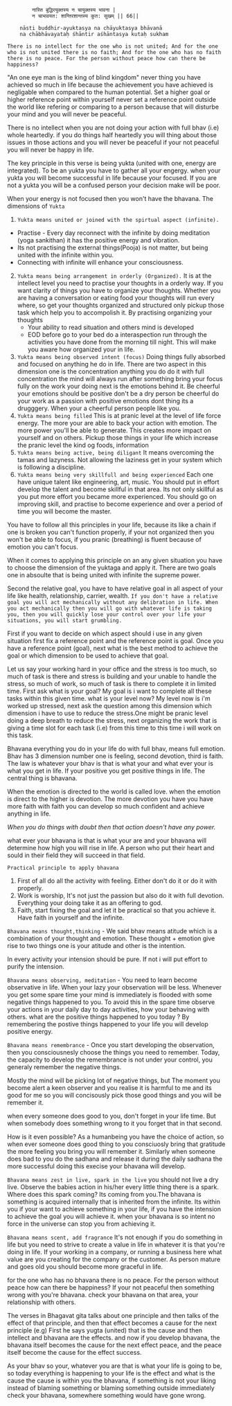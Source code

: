 ```language
        नास्ति बुद्धिरयुक्तस्य न चायुक्तस्य भावना |
        न चाभावयत: शान्तिरशान्तस्य कुत: सुखम् || 66||

    nāsti buddhir-ayuktasya na chāyuktasya bhāvanā
    na chābhāvayataḥ śhāntir aśhāntasya kutaḥ sukham

There is no intellect for the one who is not united; And for the one who is not united there is no faith; And for the one who has no faith there is no peace. For the person without peace how can there be happiness?     
```

"An one eye man is the king of blind kingdom" never thing you have achieved so much in life because the achievement you have achieved is negligable when compared to the human potential. Set a higher goal or higher reference point within yourself never set a reference point outside the world like refering or comparing to a person because that will disturbe your mind and you will never be peaceful. 

There is no intellect when you are not doing your action with full bhav (i.e) whole heartedly. if you do things half heartedly you will thing about those issues in those actions and you will never be peaceful if your not peaceful you will never be happy in life.

The key principle in this verse is being yukta (united with one, energy are integrated). To be an yukta you have to gather all your engergy. when your yukta you will become successful in life because your focused. If you are not a yukta you will be a confused person your decision make will be poor.

When your energy is not focused then you won't have the bhavana. The dimensions of `Yukta`
1. `Yukta means united or joined with the spirtual aspect (infinite).` 
  - Practise - Every day reconnect with the infinite by doing meditation (yoga sankithan) it has the positive  energy and vibration.
  - Its not practising the external things(Pooja) is not matter, but being united with the infinite within you. 
  - Connecting with infinite will enhance your consciousness.
2. `Yukta means being arrangement in orderly (Organized).` It is at the intellect level you need to practise your thoughts in a orderly way. If you want clarity  of things you have to organize your thoughts. Whether you are having a conversation or eating food your thoughts will run every where, so get your thoughts organized and structured only pickup those task which help you to accompolish it. By practising organizing your thoughts
    - Your ability to read situation and others mind is developed
    - EOD before go to your bed do a interaspection run through the activities you have done from the morning till night. This will make you aware how organized your in life.
3. `Yukta means being observed intent (focus)` Doing things fully absorbed and focused on anything he do in life.  There are two aspect in this dimension one is the concentration anything you do do it with full concentration the mind will always run after something bring your focus
fully on the work your doing next is the emotions behind it. Be cheerful your emotions should be positive don't be a dry person be cheerful 
do your work as a passion with positive emotions dont thing its a drugggery. When your a cheerful person people like you.
4.  `Yukta means being filled` This is at pranic level at the level of life force energy. The more your are able to back your action with emotion. The more power you'll be able to generate. This creates more impact on yourself and on others. Pickup those things in your life which increase the pranic level the kind og foods, information
5.  `Yukta means being active, being diligant` It means overcoming the tamas and lazyness. Not allowing the laziness get in your system which is following a discipline. 
6.  `Yukta means being very skillfull and being experienced` Each one have unique talent like engineering, art, music. You should put in effort develop the talent and become skillful in that area. Its not only skillful as you 
put more effort you became more experienced. You should go on improving skill, and practise to become experience
and over a period of time you will become the master.

You have to follow all this principles in your life, because its like a chain if one is broken you can't function properly, if your not organized then you won't be able to focus, if you pranic (breathing) is fluent because of emotion you can't focus. 

When it comes to applying this principle on an any given situation you have to choose the dimension of the yuktaga and apply it. There are two goals one in absoulte that is being united with infinite the supreme power.

 Second the relative goal, you have to have relative goal in all aspect of your life like health, relationship, carrier, wealth. `If you don't have a relative goal you will act mechanically without any delibration in life. When you act mechanically then you will go with whatever life is taking you, then you will quickly lose your control over your life your situations, you will start grumbling.`

 First if you want to decide on which aspect should i use in any given situation first fix a reference point and the reference point is goal. Once you have a reference point (goal), next what is the best method to achieve the goal or which dimension to be used to achieve that goal. 

 Let us say your working hard in your office and the stress is too much, so much of task is there and stress is building and your unable to handle the stress, so much of work, so much of task is there to complete it in limited time.
 First ask what is your goal? My goal is i want to complete all these tasks within this given time. what is your level now? My level now is i'm worked up stressed, next ask the question among this dimension which dimension i have to use to reduce the stress.One might be pranic level doing a deep breath to reduce the stress, next organizing the work that is giving a time slot for each task (i.e) from this time to this time i will work on this task.

Bhavana everything you do in your life do with full bhav, means full emotion. Bhav has 3 dimension number one is feeling, second devotion, third is faith. The law is whatever your bhav is that is what your and what ever your is what you get in life. If your positive you get positive things in life. The central thing is bhavana.

When the emotion is directed to the world is called love. when the emotion is direct to the higher is devotion. The more devotion you have you have more faith with faith you can develop so much confident and achieve anything in life.

*When you do things with doubt then that action doesn't have any power.*

what ever your bhavana is that is what your are and your bhavana will determine how high you will rise in life. A person who put their heart and sould in their field they will succeed in that field. 

`Practical principle to apply bhavana`

1.  First of all do all the activity with feeling. Either don't do it or do it with properly.
2.  Work is worship, It's not just the passion but also do it with full devotion. Everything your doing take it as an offering to god.
3.  Faith, start fixing the goal and let it be practical so that you achieve it. Have faith in yourself and the infinite.

`Bhavana means thought,thinking` - We said bhav means atitude which is a combination of your thought and emotion. These thought + emotion give rise to two things one is your atitude and other is the intention.

In every activity your intension should be pure. If not i will put effort to purify the intension.

`Bhavana means observing, meditation` - You need to learn become observative in life. When your lazy your observation will be less. Whenever you get some spare time your mind is immediately is flooded with some negative things happened to you. To avoid this in the spare time observe your actions in your daily day to day 
activities, how your behaving with others. what are the positive things happened to you today ? By remembering the postive things happened to your life you will develop positive energy.


`Bhavana means remembrance` - Once you start developing the observation, then you consciousnesly choose the things you need to remember. Today, the capacity to develop the remembrance is not under your control, you generaly remember the negative things.

Mostly the mind will be picking lot of negative things, but The moment you become alert a keen observer and you realise it is harmful to me and its good for me so you will concisously pick those good things and you will be remember it. 

when every someone does good to you, don't forget in your life time. But when somebody does something wrong to it you forget that in that second. 

How is it even possible? As a humanbeing you have the choice of action, so when ever someone does good thing to you consciuosly bring that gratitude the more feeling you bring you will remember it. Similarly when someone does bad to you do the sadhana and release it during the daily sadhana the more successful doing this execise your bhavana will develop.
  
`Bhavana means zest in live, spark in the live` you should not live a dry live. Observe the babies action in his/her every little thing there is a spark. Where does this spark coming? Its coming from you.The bhavana is something is acquired internally that is inherited from the infinite. Its within you if your want to achieve something in your life, if you have the intension to achieve the goal you will achieve it. 
when your bhavana is so intent no force in the universe can stop you from achieving it. 

`Bhavana means scent, add fragrance` It's not enough if you do something in life but you need to strive to create a value in life in whatever it is that you're doing in life. If your working in a company, or running a business here what value are you creating for the company or the customer. As person mature and goes old you should become more graceful in life.

for the one who has no bhavana there is no peace. For the person without peace how can there be happiness? If your not peaceful then something wrong with you're bhavana. check your bhavana on that area, your relationship with others.

The verses in Bhagavat gita talks about one principle and then talks of the effect of that principle, and then that effect becomes a cause for the next principle (e.g) First he says yugta (united) that is the cause and then intellect and bhavana are the effects. and now if you develop bhavana, the bhavana itself becomes the cause for the next effect peace, and the peace itself become the cause for the effect success. 

As your bhav so your, whatever you are that is what your life is going to be, so today everything is happening to your life is the effect and what is the cause the cause is within you the bhavana, if something is not your liking instead of blaming something or blaming something outside immediately check your bhavana, somewhere something would have gone wrong.